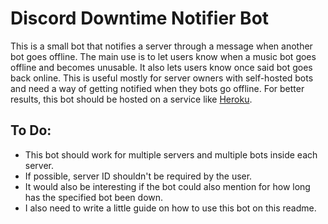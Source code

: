 # Discord Downtime Notifier Bot
This is a small bot that notifies a server through a message when another bot goes offline. The main use is to let users know when a music bot goes offline and becomes unusable. It also lets users know once said bot goes back online. This is useful mostly for server owners with self-hosted bots and need a way of getting notified when they bots go offline. For better results, this bot should be hosted on a service like [Heroku](https://www.heroku.com/).

## To Do:
* This bot should work for multiple servers and multiple bots inside each server.
* If possible, server ID shouldn't be required by the user.
* It would also be interesting if the bot could also mention for how long has the specified bot been down.
* I also need to write a little guide on how to use this bot on this readme.